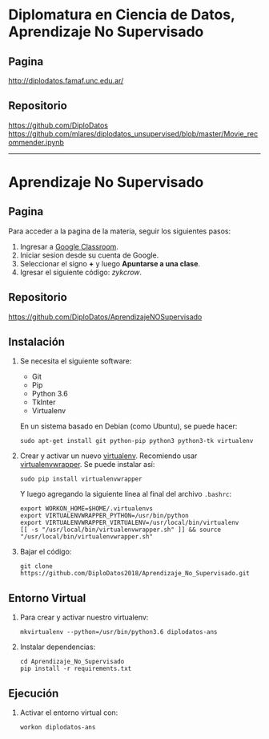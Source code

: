 Diplomatura en Ciencia de Datos, Aprendizaje No Supervisado
===========================================================

Pagina
------

http://diplodatos.famaf.unc.edu.ar/


Repositorio
-----------

https://github.com/DiploDatos
https://github.com/mlares/diplodatos_unsupervised/blob/master/Movie_recommender.ipynb

-------------------------------------------------------------------------------

Aprendizaje No Supervisado
==========================

Pagina
------

Para acceder a la pagina de la materia, seguir los siguientes pasos:
1. Ingresar a [Google Classroom](https://edu.google.com/intl/es-419/products/productivity-tools/classroom/).
2. Iniciar sesion desde su cuenta de Google.
3. Seleccionar el signo **+** y luego **Apuntarse a una clase**.
4. Igresar el siguiente código: _zykcrow_.

Repositorio
-----------

https://github.com/DiploDatos/AprendizajeNOSupervisado


Instalación
-----------

1.  Se necesita el siguiente software:

    -   Git
    -   Pip
    -   Python 3.6
    -   TkInter
    -   Virtualenv

    En un sistema basado en Debian (como Ubuntu), se puede hacer:

        sudo apt-get install git python-pip python3 python3-tk virtualenv

2.  Crear y activar un nuevo [virtualenv]. Recomiendo usar [virtualenvwrapper]. Se puede instalar así:

        sudo pip install virtualenvwrapper

    Y luego agregando la siguiente línea al final del archivo `.bashrc`:

        export WORKON_HOME=$HOME/.virtualenvs
        export VIRTUALENVWRAPPER_PYTHON=/usr/bin/python
        export VIRTUALENVWRAPPER_VIRTUALENV=/usr/local/bin/virtualenv
        [[ -s "/usr/local/bin/virtualenvwrapper.sh" ]] && source "/usr/local/bin/virtualenvwrapper.sh"

3.  Bajar el código:

        git clone https://github.com/DiploDatos2018/Aprendizaje_No_Supervisado.git


Entorno Virtual
---------------

1.  Para crear y activar nuestro virtualenv:

        mkvirtualenv --python=/usr/bin/python3.6 diplodatos-ans

4.  Instalar dependencias:

        cd Aprendizaje_No_Supervisado
        pip install -r requirements.txt


Ejecución
---------

1.  Activar el entorno virtual con:

        workon diplodatos-ans



<!---------------------- Links ---------------------->
[virtualenv]: http://virtualenv.readthedocs.org/en/latest/virtualenv.html
[virtualenvwrapper]: http://virtualenvwrapper.readthedocs.org/en/latest/install.html#basic-installation
